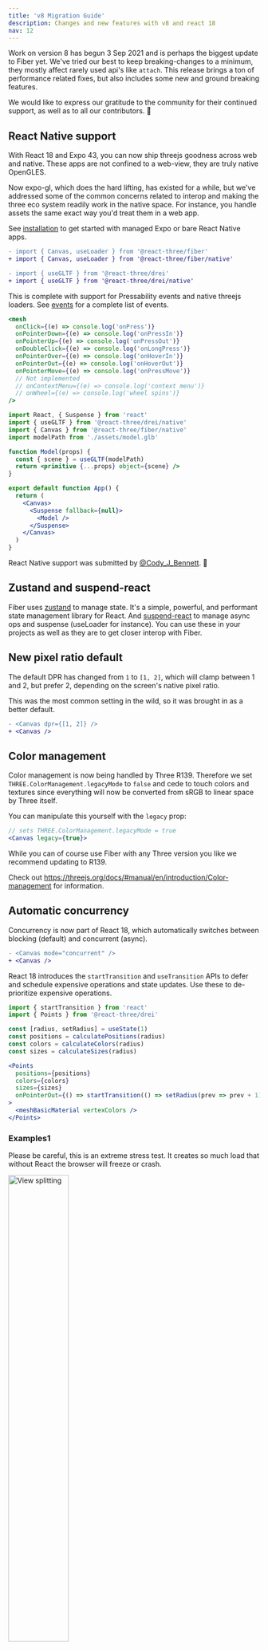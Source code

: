 ```yaml
---
title: 'v8 Migration Guide'
description: Changes and new features with v8 and react 18
nav: 12
---
```


Work on version 8 has begun 3 Sep 2021 and is perhaps the biggest update to Fiber yet. We've tried our best to keep breaking-changes to a minimum, they mostly affect rarely used api's like `attach`. This release brings a ton of performance related fixes, but also includes some new and ground breaking features.

We would like to express our gratitude to the community for their continued support, as well as to all our contributors. 🎉

## React Native support

With React 18 and Expo 43, you can now ship threejs goodness across web and native. These apps are not confined to a web-view, they are truly native OpenGLES.

Now expo-gl, which does the hard lifting, has existed for a while, but we've addressed some of the common concerns related to interop and making the three eco system readily work in the native space. For instance, you handle assets the same exact way you'd treat them in a web app.

See [installation](/react-three-fiber/getting-started/installation#react-native) to get started with managed Expo or bare React Native apps.

```diff
- import { Canvas, useLoader } from '@react-three/fiber'
+ import { Canvas, useLoader } from '@react-three/fiber/native'

- import { useGLTF } from '@react-three/drei'
+ import { useGLTF } from '@react-three/drei/native'
```

This is complete with support for Pressability events and native threejs loaders. See [events](/react-three-fiber/api/events) for a complete list of events.

```jsx
<mesh
  onClick={(e) => console.log('onPress')}
  onPointerDown={(e) => console.log('onPressIn')}
  onPointerUp={(e) => console.log('onPressOut')}
  onDoubleClick={(e) => console.log('onLongPress')}
  onPointerOver={(e) => console.log('onHoverIn')}
  onPointerOut={(e) => console.log('onHoverOut')}
  onPointerMove={(e) => console.log('onPressMove')}
  // Not implemented
  // onContextMenu={(e) => console.log('context menu')}
  // onWheel={(e) => console.log('wheel spins')}
/>
```

```jsx
import React, { Suspense } from 'react'
import { useGLTF } from '@react-three/drei/native'
import { Canvas } from '@react-three/fiber/native'
import modelPath from './assets/model.glb'

function Model(props) {
  const { scene } = useGLTF(modelPath)
  return <primitive {...props} object={scene} />
}

export default function App() {
  return (
    <Canvas>
      <Suspense fallback={null}>
        <Model />
      </Suspense>
    </Canvas>
  )
}
```

React Native support was submitted by [@Cody_J_Bennett](https://twitter.com/Cody_J_Bennett). 🎉

## Zustand and suspend-react

Fiber uses [zustand](https://zustand.js.org/) to manage state. It's a simple, powerful, and performant state management library for React. And [suspend-react](https://github.com/pmndrs/suspend-react) to manage async ops and suspense (useLoader for instance). You can use these in your projects as well as they are to get closer interop with Fiber.

## New pixel ratio default

The default DPR has changed from `1` to `[1, 2]`, which will clamp between 1 and 2, but prefer 2, depending on the screen's native pixel ratio.

This was the most common setting in the wild, so it was brought in as a better default.

```diff
- <Canvas dpr={[1, 2]} />
+ <Canvas />
```

## Color management

Color management is now being handled by Three R139. Therefore we set `THREE.ColorManagement.legacyMode` to `false` and cede to touch colors and textures since everything will now be converted from sRGB to linear space by Three itself.

You can manipulate this yourself with the `legacy` prop:

```jsx
// sets THREE.ColorManagement.legacyMode = true
<Canvas legacy={true}>
```

While you can of course use Fiber with any Three version you like we recommend updating to R139.

Check out https://threejs.org/docs/#manual/en/introduction/Color-management for information.

## Automatic concurrency

Concurrency is now part of React 18, which automatically switches between blocking (default) and concurrent (async).

```diff
- <Canvas mode="concurrent" />
+ <Canvas />
```

React 18 introduces the `startTransition` and `useTransition` APIs to defer and schedule expensive operations and state updates. Use these to de-prioritize expensive operations.

```jsx
import { startTransition } from 'react'
import { Points } from '@react-three/drei'

const [radius, setRadius] = useState(1)
const positions = calculatePositions(radius)
const colors = calculateColors(radius)
const sizes = calculateSizes(radius)

<Points
  positions={positions}
  colors={colors}
  sizes={sizes}
  onPointerOut={() => startTransition(() => setRadius(prev => prev + 1))}
>
  <meshBasicMaterial vertexColors />
</Points>
```

### Examples1

Please be careful, this is an extreme stress test. It creates so much load that without React the browser will freeze or crash.

<p>
  <a href="https://codesandbox.io/s/qjo4t">
    <img width="49%" src="https://codesandbox.io/api/v1/sandboxes/qjo4t/screenshot.png" alt="View splitting" />
  </a>
</p>

## Conditional rendering with frameloop

`frameloop` can now be toggled to render conditionally. This is useful to toggle on user interaction or while in frame.

```jsx
const [frameloop, setFrameloop] = useState('never')

<Canvas
  frameloop={frameloop}
  onClick={() => setFrameloop('always')}
/>
```

Another usecase would be using intersection observers to stop the canvas when it's out of view.

```jsx
const canvasRef = useRef()
const [frameloop, setFrameloop] = useState('never')

useEffect(() => {
  const observer = new IntersectionObserver(([{ isIntersecting }]) => {
    setFrameloop(isIntersecting ? 'always' : 'never')
  }, {})

  observer.observe(canvasRef.current)
  return () => observer.disconnect()
}, [])

<Canvas ref={canvasRef} frameloop={frameloop} />
```

## Expanded gl prop

The `gl` prop can now accept both constructor args and renderer properties like the `camera` prop.

```jsx
<Canvas gl={{ alpha: false, physicallyCorrectLights: true }} />
```

It can also accept a synchronous callback to manually create a renderer. This allows you to use any custom renderer you want.

```jsx
<Canvas gl={(canvas) => new Renderer({ canvas })} />
```

## Improved WebXR handling

### Automatic WebXR switching

The `vr` prop was removed in favor of automatic WebXR switching. Whenever a session is requested, XR features are enabled, and the renderer will render at the native refresh rate. The inverse is true when exiting a session.

> `frameloop` will not be respected while in a session.

```diff
- <Canvas vr />
+ <Canvas />
```

### Extended useFrame

In addition to the automatic rendering, useFrame will expose the current [`XRFrame`](https://developer.mozilla.org/en-US/docs/Web/API/XRFrame) obtained via [XRSession#requestAnimationFrame](https://developer.mozilla.org/en-US/docs/Web/API/XRSession/requestAnimationFrame).

```ts
useFrame((state: RootState, delta: number, frame?: THREE.XRFrame) => { ... })
```

This removes the need for custom rendering loops when using WebXR pose data and abstractions like `useXRFrame` of [@react-three/xr](https://github.com/pmndrs/react-xr).

## Manual camera manipulation

By default Fiber is responsive and will set up cameras properly on resize (aspect ratio etc).

Cameras can be controlled manually by setting `manual` to true in `camera`. This will opt out of projection matrix recalculation when the drawing area resizes.

```jsx
<Canvas camera={{ manual: true }}>
```

This is also supported by all cameras that you create, be it a THREE.PerspectiveCamera or drei/cameras, put `manual` on it and Fiber will not touch it.

```jsx
import { PerspectiveCamera } from '@react-three/drei'

;<Canvas>
  <PerspectiveCamera makeDefault manual />
</Canvas>
```

## Unified attach API

Previously, attach had multiple signatures:

- `attach="name"`
- `attachObject={["name", "attribute"]}`
- `attachArray="name"`
- `attachFns={["add", "remove"]}`
- `attachFns={[(self, parent) => parent.add(self), (self, parent) => parent.remove(self)]}`

This is now a single, unified signature with support for piercing and named attach functions or custom handlers.

```jsx
// Attach foo to parent.a
<foo attach="a" />

// Attach foo to parent.a.b and a.b.c (nested object attach)
<foo attach="a-b" />
<foo attach="a-b-c" />

// Attach foo to parent.a[0] and [1] (array attach is just object attach)
<foo attach="a-0" />
<foo attach="a-1" />

// Attach foo to parent via explicit add/remove functions
<foo attach={(parent, self) => {
  parent.add(self)
  return () => parent.remove(self)
} />

// The same as a one liner
<foo attach={(parent, self) => (parent.add(self), () => parent.remove(self))} />
```

### Real-world use-cases:

Attaching to nested objects:

```diff
- <directionalLight
-   castShadow
-   position={[2.5, 8, 5]}
-   shadow-mapSize={[1024, 1024]}
-   shadow-camera-far={50}
-   shadow-camera-left={-10}
-   shadow-camera-right={10}
-   shadow-camera-top={10}
-   shadow-camera-bottom={-10}
- />
+ <directionalLight castShadow position={[2.5, 8, 5]} shadow-mapSize={[1024, 1024]}>
+   <orthographicCamera attach="shadow-camera" args={[-10, 10, 10, -10]} />
+ </directionalLight>
```

```diff
<bufferGeometry>
-   <bufferAttribute attachObject={['attributes', 'position']} count={count} array={vertices} itemSize={3} />
+   <bufferAttribute attach="attributes-position" count={count} array={vertices} itemSize={3} />
</bufferGeometry>
```

Arrays must be explcit now:

```diff
<mesh>
-  {colors.map((color, index) => <meshBasicMaterial key={index} attachArray="material" color={color} />)}
+  {colors.map((color, index) => <meshBasicMaterial key={index} attach={`material-${index}`} color={color} />)}
</mesh>
```

## Spread Canvas props

The `<Canvas />` can now accept non-render props to spread as native props: styles, classes, events, a11y, ...

```diff
- <div aria-describedby={...}>
-  <Canvas />
- </div>
+ <Canvas aria-describedby={...} />
```

## New createRoot API

`render` is depreciated in v8 for the new `createRoot` signature.

```diff
import {
- render,
+ createRoot,
  events
} from '@react-three/fiber'

- render(<mesh />, canvas, { event })
+ createRoot(canvas).configure({ events }).render(<mesh />)
```

Here is a typical setup:

```jsx
import * as THREE from 'three'
import { extend, createRoot, events } from '@react-three/fiber'

extend(THREE)

const root = createRoot(document.querySelector('#root'))

window.addEventListener('resize', () => {
  root.configure({
    events,
    camera: { position: [0, 0, 50], fov: 50 },
    size: { width: window.innerWidth, height: window.innerHeight },
  })
  root.render(<App />)
})
window.dispatchEvent(new Event('resize'))

// This is how you would unmount the root
// root.unmount()
```

### Examples2

This is a custom-renderer example using the createRoot api:

<p>
  <a href="https://codesandbox.io/s/zcuqh">
    <img width="49%" src="https://codesandbox.io/api/v1/sandboxes/zcuqh/screenshot.png" alt="View splitting" />
  </a>
</p>

## Tree-shaking via extend

The underlying reconciler no longer pulls in the THREE namespace automatically.

This enables a granular catalogue and tree-shaking via the `extend` API:

```jsx
import { extend, createRoot } from '@react-three/fiber'
import { Mesh, BoxGeometry, MeshStandardMaterial } from 'three'

extend({ Mesh, BoxGeometry, MeshStandardMaterial })

createRoot(canvas).render(
  <mesh>
    <boxGeometry />
    <meshStandardMaterial />
  </mesh>,
)
```

There's an [official babel plugin](https://github.com/pmndrs/react-three-babel) which will do this for you automatically:

```jsx
// In:

import { createRoot } from '@react-three/fiber'

createRoot(canvasNode).render(
  <mesh>
    <boxGeometry />
    <meshStandardMaterial />
  </mesh>,
)

// Out:

import { createRoot, extend } from '@react-three/fiber'
import { Mesh as _Mesh, BoxGeometry as _BoxGeometry, MeshStandardMaterial as _MeshStandardMaterial } from 'three'

extend({
  Mesh: _Mesh,
  BoxGeometry: _BoxGeometry,
  MeshStandardMaterial: _MeshStandardMaterial,
})

createRoot(canvasNode).render(
  <mesh>
    <boxGeometry />
    <meshStandardMaterial />
  </mesh>,
)
```

No changes are necessary for `@react-three/test-renderer` as THREE is extended automatically.

## createPortal creates a state enclave

`createPortal` allows you to write a declarative JSX scene into a pre-existing, foreign object. This has been very useful for portals, heads-up displays, view-cubes, view splitting, etc.

But these things were very limited and lacked event support as well as support for eco-system packages (for instance putting OrbitControls into a split view).

With this release `createPortal` creates a virtual state-model in which everything keeps functioning. Events work, you can use any 3rd party eco-system control and throw it in there.

The event layering part of this was submitted by [@theatre_js](https://twitter.com/theatre_js) and [@AndrewPrifer](https://twitter.com/AndrewPrifer) 🎉.

```jsx
import { createPortal } from '@react-three/fiber'

function HeadsUpDisplay({ children }) {
  const [scene] = useState(() => new THREE.Scene())
  return createPortal(children, scene, {
    /* Override RootState here */
  })
}
```

The event system in particular can now be layered, so that you can have portals inside portals with event priority. You can also inject objects into RootState right away, these will become the defaults inside the portalled state world and anything using `useThree` inside will receive these objects.

Here is an example of a layered portal:

```jsx
createPortal(children, scene, {
  camera: myCustomCamera,
  events: {
    priority: previousPriority - 1,
    compute: (event, state, previous) => {
      // First we call the previous state-onion-layers compute, this is what makes it possible to nest portals
      if (!previous.raycaster.camera) previous.events.compute(event, previous, previous.previousRoot.getState())
      // We run a quick check against the textured plane itself, if it isn't hit there's no need to raycast at all
      const [intersection] = previous.raycaster.intersectObject(ref.current)
      if (!intersection) return false
      // We take that hits uv coords, set up this layers raycaster, et voilà, we have raycasting with perspective shift
      const uv = intersection.uv
      state.raycaster.setFromCamera(state.pointer.set(uv.x * 2 - 1, uv.y * 2 - 1), camera)
    },
  },
})
```

`createPortal` can still be considered low-level and the exact API for `compute` is still experimental at this point. Expect ready-made components for portals, hud's and view-splitting to come to drei soon.

### Examples3

<p>
  <a href="https://codesandbox.io/s/1wmlew">
    <img width="49%" src="https://codesandbox.io/api/v1/sandboxes/1wmlew/screenshot.png" alt="View splitting" />
  </a>
  <a href="https://codesandbox.io/s/kp1w5u">
    <img width="49%" src="https://codesandbox.io/api/v1/sandboxes/kp1w5u/screenshot.png" alt="Portals" />
  </a>
  <a href="https://codesandbox.io/s/dioqhj">
    <img width="49%" src="https://codesandbox.io/api/v1/sandboxes/dioqhj/screenshot.png" alt="Heads-up displays" />
  </a>
</p>

## RTTR Regex Matchers

test-renderer's `findByProps` and `findAllByProps` now accept RegExp matchers to search for variable or computed properties.

```ts
testInstance.findByProps(props)

// Also accepts RegExp matchers
testInstance.findByProps({ [prop]: /^match/i })
```

```ts
testInstance.findAllByProps(props)

// Also accepts RegExp matchers
testInstance.findAllByProps({ [prop]: /^matches/i })
```

React-three-test-renderer was submitted by [@_josh_ellis_](https://twitter.com/_josh_ellis_) 🎉.

## Deprecated

```diff
useFrame((state) => {
- state.mouse
+ state.pointer
```

```diff
onClick={(event) => {
- event.sourceEvent
+ event.nativeEvent

- event.spaceX
- event.spaceY
+ event.pointer
```